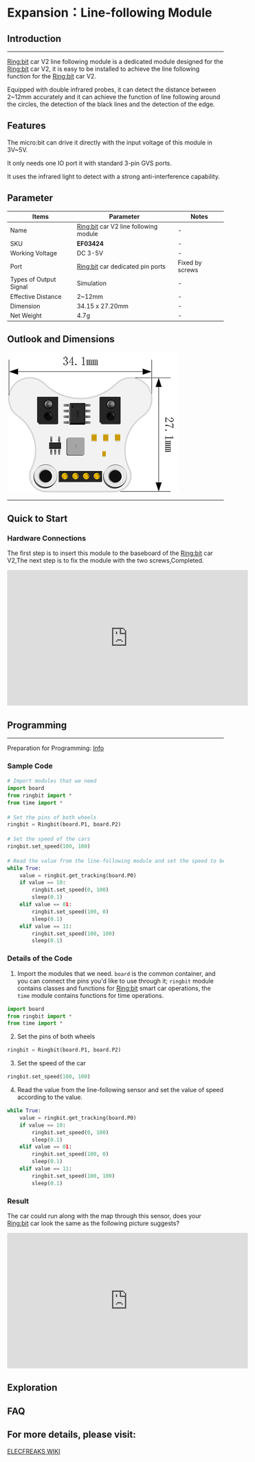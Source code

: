 # Expansion：Line-following Module

## Introduction
---

[Ring:bit](https://www.elecfreaks.com/elecfreaks-micro-bit-ring-bit-v2-car-kit-without-micro-bit-board.html) car V2 line following module is a dedicated module designed for the [Ring:bit](https://www.elecfreaks.com/elecfreaks-micro-bit-ring-bit-v2-car-kit-without-micro-bit-board.html) car V2, it is easy to be installed to achieve the line following function for the [Ring:bit](https://www.elecfreaks.com/elecfreaks-micro-bit-ring-bit-v2-car-kit-without-micro-bit-board.html) car V2.

Equipped with double infrared probes, it can detect the distance between 2~12mm accurately and it can achieve the function of line following around the circles, the detection of the black lines and the detection of the edge.

## Features

The micro:bit can drive it directly with the input voltage of this module in 3V~5V.

It only needs one IO port it with standard 3-pin GVS ports.

It uses the infrared light to detect with a strong anti-interference capability.

## Parameter
| Items                  | Parameter                             | Notes           |
| --- | --- | --- |
| Name                   | [Ring:bit](https://www.elecfreaks.com/elecfreaks-micro-bit-ring-bit-v2-car-kit-without-micro-bit-board.html) car V2 line following module | -               |
| SKU                    | **EF03424**                           | -               |
| Working Voltage        | DC 3-5V                               | -               |
| Port                   | [Ring:bit](https://www.elecfreaks.com/elecfreaks-micro-bit-ring-bit-v2-car-kit-without-micro-bit-board.html) car dedicated pin ports | Fixed by screws |
| Types of Output Signal | Simulation                            | -               |
| Effective Distance     | 2~12mm                                | -               |
| Dimension              | 34.15 x 27.20mm                       | -               |
| Net Weight             | 4.7g                                  | - |

## Outlook and Dimensions

![](./images/line_01.png)



---

## Quick to Start

### Hardware Connections

The first step is to insert this module to the baseboard of the [Ring:bit](https://www.elecfreaks.com/elecfreaks-micro-bit-ring-bit-v2-car-kit-without-micro-bit-board.html) car V2,The next step is to fix the module with the two screws,Completed.

<iframe width="560" height="315" src="https://www.youtube.com/embed/TvnA8Abie5E" title="YouTube video player" frameborder="0" allow="accelerometer; autoplay; clipboard-write; encrypted-media; gyroscope; picture-in-picture" allowfullscreen></iframe>

## Programming
---
Preparation for Programming: [Info](https://www.yuque.com/elecfreaks-learn/picoed/gxro38)

### Sample Code

```python
# Import modules that we need
import board
from ringbit import *
from time import *

# Set the pins of both wheels
ringbit = Ringbit(board.P1, board.P2)

# Set the speed of the cars
ringbit.set_speed(100, 100)

# Read the value from the line-following module and set the speed to be controlled with the values. 
while True:
    value = ringbit.get_tracking(board.P0)
    if value == 10:
        ringbit.set_speed(0, 100)
        sleep(0.1)
    elif value == 01:
        ringbit.set_speed(100, 0)
        sleep(0.1)
    elif value == 11:
        ringbit.set_speed(100, 100)
        sleep(0.1)
```

### Details of the Code

1. Import the modules that we need. `board` is the common container, and you can connect the pins you'd like to use through it; `ringbit` module contains classes and functions for [Ring:bit](https://www.elecfreaks.com/elecfreaks-micro-bit-ring-bit-v2-car-kit-without-micro-bit-board.html) smart car operations, the `time` module contains functions for time operations.

```python
import board
from ringbit import *
from time import *
```

2. Set the pins of both wheels
```python
ringbit = Ringbit(board.P1, board.P2)
```

3. Set the speed of the car
```python
ringbit.set_speed(100, 100)
```

4. Read the value from the line-following sensor and set the value of speed according to the value. 
```python
while True:
    value = ringbit.get_tracking(board.P0)
    if value == 10:
        ringbit.set_speed(0, 100)
        sleep(0.1)
    elif value == 01:
        ringbit.set_speed(100, 0)
        sleep(0.1)
    elif value == 11:
        ringbit.set_speed(100, 100)
        sleep(0.1)
```
### Result

The car could run along with the map through this sensor, does your [Ring:bit](https://www.elecfreaks.com/elecfreaks-micro-bit-ring-bit-v2-car-kit-without-micro-bit-board.html) car look the same as the following picture suggests? 

<iframe width="560" height="315" src="https://www.youtube.com/embed/cbKEO6snbjM" title="YouTube video player" frameborder="0" allow="accelerometer; autoplay; clipboard-write; encrypted-media; gyroscope; picture-in-picture" allowfullscreen></iframe>

## Exploration 

## FAQ

## For more details, please visit:

[ELECFREAKS WIKI](https://www.elecfreaks.com/learn-en/)
